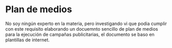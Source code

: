# Plan de medios
No soy ningún experto en la materia, pero investigando vi que podia cumplir con este requisito elaborando un docuemnto sencillo de plan de medios para la ejecución de campañas publicitarias, el documento se baso en plantillas de internet.
